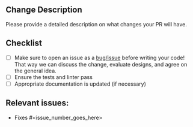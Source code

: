 ## Change Description

Please provide a detailed description on what changes your PR will have.


## Checklist

- [ ] Make sure to open an issue as a 
  [bug/issue](https://github.com/GoogleCloudPlatform//issues/new/choose) 
  before writing your code!  That way we can discuss the change, evaluate 
  designs, and agree on the general idea.
- [ ] Ensure the tests and linter pass
- [ ] Appropriate documentation is updated (if necessary)

## Relevant issues:

- Fixes #<issue_number_goes_here>